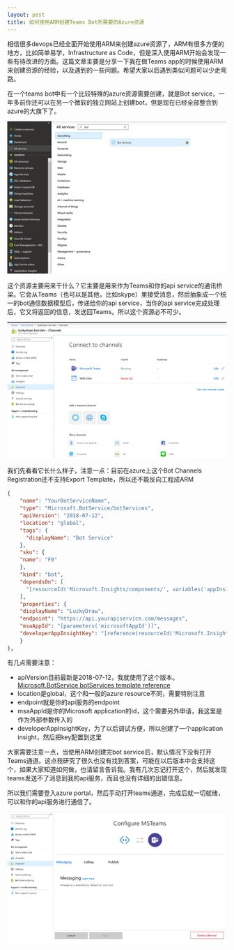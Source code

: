 ```yaml
---
layout: post
title: 如何使用ARM创建Teams Bot所需要的Azure资源
---
```


相信很多devops已经全面开始使用ARM来创建azure资源了，ARM有很多方便的地方，比如简单易学，Infrastructure as Code，但是深入使用ARM开始会发现一些有待改进的方面。这篇文章主要是分享一下我在做Teams app的时候使用ARM来创建资源的经验，以及遇到的一些问题。希望大家以后遇到类似问题可以少走弯路。

在一个teams bot中有一个比较特殊的azure资源需要创建，就是Bot service，一年多前你还可以在另一个微软的独立网站上创建bot，但是现在已经全部整合到azure的大旗下了。

![BotService](../images/post20190825/001.png)

这个资源主要用来干什么？它主要是用来作为Teams和你的api service的通讯桥梁。它会从Teams（也可以是其他，比如skype）里接受消息，然后抽象成一个统一的bot通信数据模型后，传递给你的api service，当你的api service完成处理后，它又将返回的信息，发送回Teams。所以这个资源必不可少。

![BotService](../images/post20190825/002.png)

我们先看看它长什么样子，注意一点：目前在azure上这个Bot Channels Registration还不支持Export Template，所以还不能反向工程成ARM

```json
{
    "name": "YourBotServiceName",
    "type": "Microsoft.BotService/botServices",
    "apiVersion": "2018-07-12",
    "location": "global",
    "tags": {
      "displayName": "Bot Service"
    },
    "sku": {
    "name": "F0"
    },
    "kind": "bot",
    "dependsOn": [
      "[resourceId('Microsoft.Insights/components/', variables('appInsightsName'))]"
    ],
    "properties": {
    "displayName": "LuckyDraw",
    "endpoint": "https://api.yourapiservice.com/messages",
    "msaAppId": "[parameters('microsoftAppId')]",
    "developerAppInsightKey": "[reference(resourceId('Microsoft.Insights/components', variables('appInsightsName')), '2015-05-01').InstrumentationKey]"
    }
},
```

有几点需要注意：
* apiVersion目前最新是2018-07-12，我就使用了这个版本。[Microsoft.BotService botServices template reference](https://docs.microsoft.com/en-us/azure/templates/microsoft.botservice/2018-07-12/botservices)
* location是global，这个和一般的azure resource不同，需要特别注意
* endpoint就是你的api服务的endpoint
* msaAppId是你的Microsoft application的id，这个需要另外申请，我这里是作为外部参数传入的
* developerAppInsightKey，为了以后调试方便，所以创建了一个application insight，然后把key配置到这里

大家需要注意一点，当使用ARM创建完bot service后，默认情况下没有打开Teams通道。这点我研究了很久也没有找到答案，可能在以后版本中会支持这个，如果大家知道如何做，也请留言告诉我。我有几次忘记打开这个，然后就发现teams发送不了消息到我的api服务，而且也没有详细的出错信息。

所以我们需要登入azure portal，然后手动打开teams通道，完成后就一切就绪，可以和你的api服务进行通信了。

![BotService](../images/post20190825/003.png)
